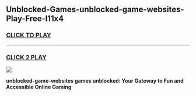 
## Unblocked-Games-unblocked-game-websites-Play-Free-l11x4
<h3>
<a href="https://premium76.site?title=unblocked-game-websites&ref=18A">CLICK TO PLAY</a></h3>
<hr>

<h3>
<a href="https://premium76.site?title=unblocked-game-websites&ref=18A">CLICK 2 PLAY</a>
  
</h3>

<a href="https://premium76.site?title=unblocked-game-websites&ref=18A"><img src="https://clearcache.store/games.png"></a>


**unblocked-game-websites games unblocked: Your Gateway to Fun and Accessible Online Gaming**
